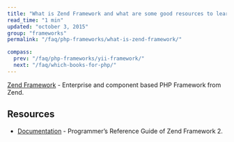 ```yaml
---
title: "What is Zend Framework and what are some good resources to learn it?"
read_time: "1 min"
updated: "october 3, 2015"
group: "frameworks"
permalink: "/faq/php-frameworks/what-is-zend-framework/"

compass:
  prev: "/faq/php-frameworks/yii-framework/"
  next: "/faq/which-books-for-php/"
---
```


[Zend Framework](http://framework.zend.com/) - Enterprise and component based PHP Framework from Zend.

## Resources

* [Documentation](http://framework.zend.com/manual/current/en/index.html) - Programmer’s Reference Guide of Zend Framework 2.
